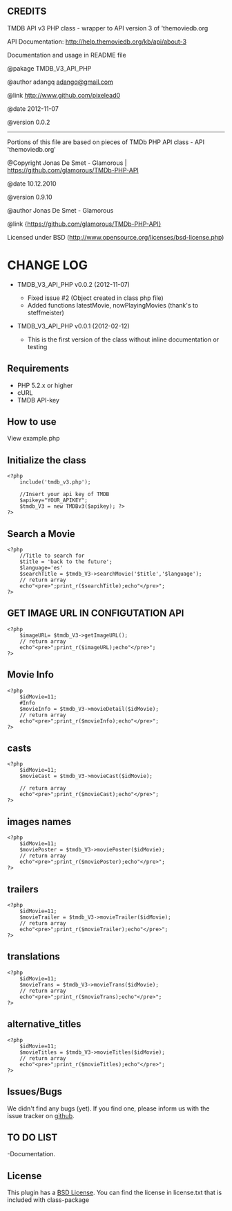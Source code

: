 ## CREDITS  ##
 TMDB API v3 PHP class - wrapper to API version 3 of 'themoviedb.org
 
 API Documentation: http://help.themoviedb.org/kb/api/about-3
 
 Documentation and usage in README file
 
 @pakage TMDB_V3_API_PHP
 
 @author adangq <adangq@gmail.com>
 
 @link http://www.github.com/pixelead0
 
 @date 2012-11-07
 
 @version 0.0.2
 
 ----------------------
 
 Portions of this file are based on pieces of TMDb PHP API class - API 'themoviedb.org'
 
 @Copyright Jonas De Smet - Glamorous | https://github.com/glamorous/TMDb-PHP-API
 
 @date 10.12.2010
 
 @version 0.9.10
 
 @author Jonas De Smet - Glamorous
 
 @link {https://github.com/glamorous/TMDb-PHP-API}
 
 Licensed under BSD (http://www.opensource.org/licenses/bsd-license.php)

# CHANGE LOG #
  * TMDB_V3_API_PHP v0.0.2 (2012-11-07)
    - Fixed issue #2 (Object created in class php file)
    - Added functions latestMovie, nowPlayingMovies (thank's to steffmeister)
 
  * TMDB_V3_API_PHP v0.0.1 (2012-02-12)
    - This is the first version of the class without inline documentation or testing   
 
## Requirements ##
- PHP 5.2.x or higher
- cURL
- TMDB API-key

## How to use ##
View example.php

## Initialize the class ##
    <?php
	    include('tmdb_v3.php');
	    
		//Insert your api key of TMDB    
		$apikey="YOUR_APIKEY";
		$tmdb_V3 = new TMDBv3($apikey);	?>
	?>
## Search a Movie ##
    <?php
		//Title to search for
		$title = 'back to the future';
		$language='es'
		$searchTitle = $tmdb_V3->searchMovie('$title','$language');
		// return array
		echo"<pre>";print_r($searchTitle);echo"</pre>";
    ?>
## GET IMAGE URL IN CONFIGUTATION API ##
	<?php
		$imageURL= $tmdb_V3->getImageURL();
		// return array
		echo"<pre>";print_r($imageURL);echo"</pre>";
	?>
## Movie Info  ##
	<?php
		$idMovie=11;
		#Info
		$movieInfo = $tmdb_V3->movieDetail($idMovie);
		// return array
		echo"<pre>";print_r($movieInfo);echo"</pre>";
	?>
## casts ##
	<?php
		$idMovie=11;
		$movieCast = $tmdb_V3->movieCast($idMovie);
	
		// return array
		echo"<pre>";print_r($movieCast);echo"</pre>";
	?>
## images names ##
	<?php
		$idMovie=11;
		$moviePoster = $tmdb_V3->moviePoster($idMovie);
		// return array
		echo"<pre>";print_r($moviePoster);echo"</pre>";
	?>
## trailers ##
	<?php
		$idMovie=11;
		$movieTrailer = $tmdb_V3->movieTrailer($idMovie);
		// return array
		echo"<pre>";print_r($movieTrailer);echo"</pre>";
	?>
## translations ##
	<?php
		$idMovie=11;
		$movieTrans = $tmdb_V3->movieTrans($idMovie);
		// return array
		echo"<pre>";print_r($movieTrans);echo"</pre>";
	?>
## alternative_titles ##
	<?php
		$idMovie=11;
		$movieTitles = $tmdb_V3->movieTitles($idMovie);
		// return array
		echo"<pre>";print_r($movieTitles);echo"</pre>";
	?>
## Issues/Bugs ##
We didn't find any bugs (yet). If you find one, please inform us with the issue tracker on [github](http://github.com/glamorous/TMDb-PHP-API/issues).

## TO DO LIST ##
 -Documentation.
## License ##
This plugin has a [BSD License](http://www.opensource.org/licenses/bsd-license.php). You can find the license in license.txt that is included with class-package

